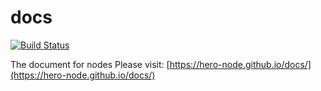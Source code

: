 # docs

[![Build Status](https://travis-ci.org/hero-node/docs.svg?branch=master)](https://travis-ci.org/hero-node/docs)

The document for nodes
Please visit: [https://hero-node.github.io/docs/](https://hero-node.github.io/docs/)
